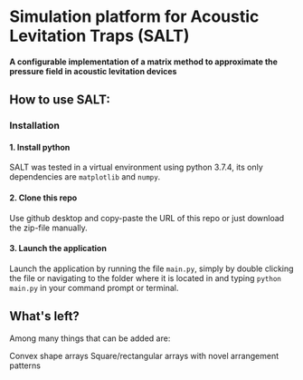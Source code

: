 # Simulation platform for Acoustic Levitation Traps (SALT)
#### A configurable implementation of a matrix method to approximate the pressure field in acoustic levitation devices

## How to use SALT:
### Installation
#### 1. Install python
SALT was tested in a virtual environment using python 3.7.4, its only dependencies are ```matplotlib``` and ```numpy```.

#### 2. Clone this repo
Use github desktop and copy-paste the URL of this repo or just download the zip-file manually.

#### 3. Launch the application
Launch the application by running the file ```main.py```, simply by double clicking the file or navigating to the folder where it is located in and typing ```python main.py``` in your command prompt or terminal.

## What's left?
Among many things that can be added are:

Convex shape arrays
Square/rectangular arrays with novel arrangement patterns


